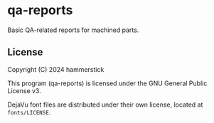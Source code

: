 # qa-reports

Basic QA-related reports for machined parts.

## License

Copyright (C) 2024 hammerstick

This program (qa-reports) is licensed under the GNU General Public License v3.

DejaVu font files are distributed under their own license, located at `fonts/LICENSE`.
